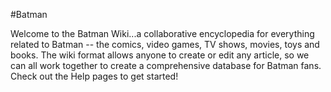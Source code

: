 #Batman

Welcome to the Batman Wiki...a collaborative encyclopedia for everything related to Batman -- the comics, video games, TV shows, movies, toys and books. The wiki format allows anyone to create or edit any article, so we can all work together to create a comprehensive database for Batman fans. Check out the Help pages to get started!
